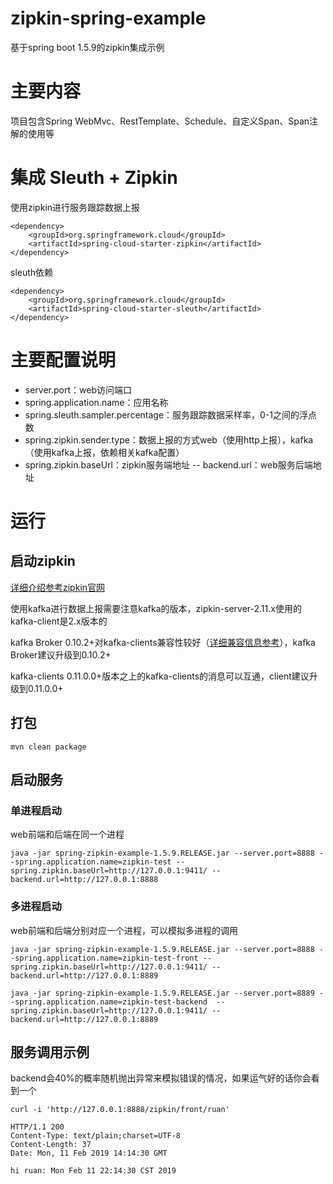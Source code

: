 # zipkin-spring-example
基于spring boot 1.5.9的zipkin集成示例

# 主要内容
项目包含Spring WebMvc、RestTemplate、Schedule、自定义Span、Span注解的使用等

# 集成 Sleuth + Zipkin

使用zipkin进行服务跟踪数据上报
```
<dependency>
    <groupId>org.springframework.cloud</groupId>
    <artifactId>spring-cloud-starter-zipkin</artifactId>
</dependency>
```

sleuth依赖
```
<dependency>
    <groupId>org.springframework.cloud</groupId>
    <artifactId>spring-cloud-starter-sleuth</artifactId>
</dependency>
```

# 主要配置说明
- server.port：web访问端口
- spring.application.name：应用名称
- spring.sleuth.sampler.percentage：服务跟踪数据采样率，0-1之间的浮点数
- spring.zipkin.sender.type：数据上报的方式web（使用http上报），kafka（使用kafka上报，依赖相关kafka配置）
- spring.zipkin.baseUrl：zipkin服务端地址
-- backend.url：web服务后端地址

# 运行
## 启动zipkin
[详细介绍参考zipkin官网](https://zipkin.io/pages/quickstart.html)

使用kafka进行数据上报需要注意kafka的版本，zipkin-server-2.11.x使用的kafka-client是2.x版本的

kafka Broker 0.10.2+对kafka-clients兼容性较好（[详细兼容信息参考](https://cwiki.apache.org/confluence/display/KAFKA/Compatibility+Matrix)），kafka Broker建议升级到0.10.2+

kafka-clients 0.11.0.0+版本之上的kafka-clients的消息可以互通，client建议升级到0.11.0.0+

## 打包
```
mvn clean package
```

## 启动服务

### 单进程启动
web前端和后端在同一个进程

```
java -jar spring-zipkin-example-1.5.9.RELEASE.jar --server.port=8888 --spring.application.name=zipkin-test --spring.zipkin.baseUrl=http://127.0.0.1:9411/ --backend.url=http://127.0.0.1:8888
```

### 多进程启动
web前端和后端分别对应一个进程，可以模拟多进程的调用

```
java -jar spring-zipkin-example-1.5.9.RELEASE.jar --server.port=8888 --spring.application.name=zipkin-test-front --spring.zipkin.baseUrl=http://127.0.0.1:9411/ --backend.url=http://127.0.0.1:8889

java -jar spring-zipkin-example-1.5.9.RELEASE.jar --server.port=8889 --spring.application.name=zipkin-test-backend  --spring.zipkin.baseUrl=http://127.0.0.1:9411/ --backend.url=http://127.0.0.1:8889
```

## 服务调用示例

backend会40%的概率随机抛出异常来模拟错误的情况，如果运气好的话你会看到一个

```
curl -i 'http://127.0.0.1:8888/zipkin/front/ruan'

HTTP/1.1 200
Content-Type: text/plain;charset=UTF-8
Content-Length: 37
Date: Mon, 11 Feb 2019 14:14:30 GMT

hi ruan: Mon Feb 11 22:14:30 CST 2019
```
